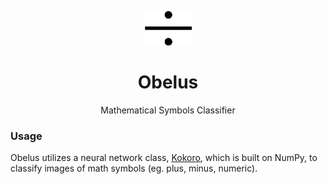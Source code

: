 <p align="center"><a href="https://github.com/KevinDaLam/obelus" target="_blank"><img width="75" src="https://raw.githubusercontent.com/KevinDaLam/obelus/master/img/logo.png"></a></p>

<h1 align="center">Obelus</h1>

<p align="center">Mathematical Symbols Classifier</p>

### Usage

Obelus utilizes a neural network class, [Kokoro](https://github.com/KevinDaLam/kokoro), which is built on NumPy, to classify images of math symbols (eg. plus, minus, numeric).
